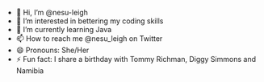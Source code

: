 - 👋 Hi, I’m @nesu-leigh
- 👀 I’m interested in bettering my coding skills
- 🌱 I’m currently learning Java
- 📫 How to reach me @nesu_leigh on Twitter
- 😄 Pronouns: She/Her
- ⚡ Fun fact: I share a birthday with Tommy Richman, Diggy Simmons and Namibia

<!---
nesu-leigh/nesu-leigh is a ✨ special ✨ repository because its `README.md` (this file) appears on your GitHub profile.
You can click the Preview link to take a look at your changes.
--->
